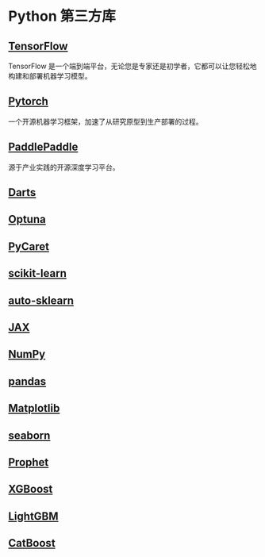 # Python 第三方库


<!--more-->

## [TensorFlow](https://www.tensorflow.org/)

TensorFlow 是一个端到端平台，无论您是专家还是初学者，它都可以让您轻松地构建和部署机器学习模型。

## [Pytorch](https://pytorch.org/)

一个开源机器学习框架，加速了从研究原型到生产部署的过程。

## [PaddlePaddle](https://www.paddlepaddle.org.cn/)

源于产业实践的开源深度学习平台。

## [Darts](https://github.com/unit8co/darts)

## [Optuna](https://optuna.org/)

## [PyCaret](https://pycaret.org/)

## [scikit-learn](https://scikit-learn.org/)

## [auto-sklearn](https://github.com/automl/auto-sklearn)

## [JAX](https://github.com/google/jax)

## [NumPy](https://numpy.org/)

## [pandas](https://pandas.pydata.org/)

## [Matplotlib](https://matplotlib.org/)

## [seaborn](https://seaborn.pydata.org/)

## [Prophet](https://facebook.github.io/prophet/)

## [XGBoost](https://github.com/dmlc/xgboost)

## [LightGBM](https://github.com/microsoft/LightGBM)

## [CatBoost](https://github.com/catboost/catboost)

